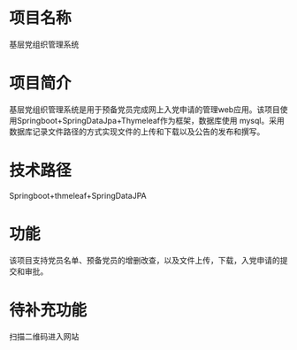 # 项目名称
基层党组织管理系统
# 项目简介
基层党组织管理系统是⽤于预备党员完成⽹上⼊党申请的管理web应⽤。该项⽬使⽤Springboot+SpringDataJpa+Thymeleaf作为框架，数据库使⽤
mysql。采⽤数据库记录⽂件路径的⽅式实现⽂件的上传和下载以及公告的发布和撰写。
# 技术路径
Springboot+thmeleaf+SpringDataJPA
# 功能
该项目支持党员名单、预备党员的增删改查，以及文件上传，下载，入党申请的提交和审批。
# 待补充功能
扫描二维码进入网站
